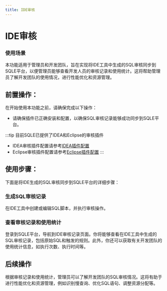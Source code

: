 ```yaml
---
title: IDE审核
---
```


# IDE审核


### 使用场景
本功能适用于管理员和开发团队，旨在实现将IDE工具中生成的SQL审核同步到SQLE平台，以便管理员能够查看开发人员的审核记录和使用统计。这将帮助管理员了解开发团队的使用情况，进行性能优化和资源管理。

## 前置操作：

在开始使用本功能之前，请确保完成以下操作：

* 请确保插件已正确安装和配置，以确保SQL审核记录能够成功同步到SQLE平台。

:::tip
目前SQLE已提供了IDEA和Eclipse的审核插件
* IDEA审核插件配置请参考[IDEA插件配置](docs/dev-manual/auditplugins/jetbrains.md)
* Eclipse审核插件配置请参考[Eclipse插件配置](/docs/dev-manual/auditplugins/eclipse.md)
:::


## 使用步骤：
下面是将IDE生成的SQL审核同步到SQLE平台的详细步骤：

### 生成SQL审核记录
在IDE工具中创建或编辑SQL脚本，并执行审核操作。

### 查看审核记录和使用统计
登录到SQLE平台，导航到IDE审核记录页面。你将能够查看在IDE工具中生成的SQL审核记录，包括原始SQL和触发的规则。此外，你还可以获取有关开发团队的使用统计信息，如执行次数、执行时间等。

## 后续操作
根据审核记录和使用统计，管理员可以了解开发团队的SQL审核情况。这将有助于进行性能优化和资源管理，例如识别慢查询、优化SQL语句、调整资源分配等。

